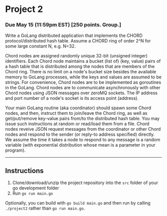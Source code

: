 # Project 2
### Due May 15 (11:59pm EST) [250 points. Group.]

Write a GoLang distributed application that implements the CHORD protocol/distributed hash table. Assume a CHORD ring of order 2^N for some large constant N, e.g. N=32.  

Chord nodes are assigned randomly unique 32-bit (unsigned integer) identifiers. Each Chord node maintains a bucket (list of) (key, value) pairs of a hash table that is distributed among the nodes that are members of the Chord ring. There is no limit on a node's bucket size besides the available memory to GoLang processes, while the keys and values are assumed to be strings. For convenience, Chord nodes are to be implemented as goroutines in the GoLang. Chord nodes are to communicate asynchronously with other Chord nodes using JSON messages over zeroMQ sockets. The IP address and port number of a node's socket is its access point (address).  

Your main GoLang routine (aka coordinator) should spawn some Chord nodes, and then, instruct them to join/leave the Chord ring, as well as get/put/remove key-value pairs from/to the distributed hash table. You may issue such instructions at random or read/load them from a file. 
Chord nodes reveive JSON request messages from the coordinator or other Chord nodes and respond to the sender (or reply-to address specified) directly. We assume the time it takes a node to respond to any message is a random variable (with exponential distribution whose mean is a parameter in your program).  

-------------------------------------------------------------------------------
## Instructions
1. Clone/download/unzip the project repository into the `src` folder of your go development folder
2. Run `go run main.go`

Optionally, you can build with `go build main.go` and then run by calling `./project2` rather than `go run main.go`. 